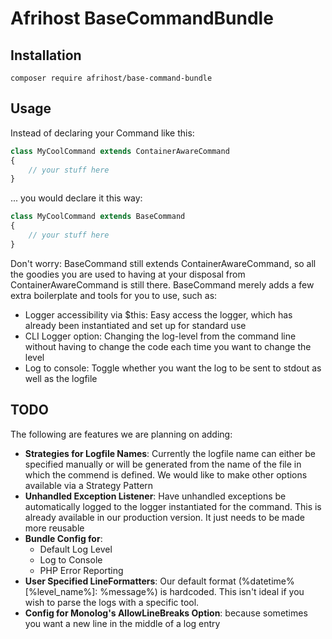 # Afrihost BaseCommandBundle

## Installation
`composer require afrihost/base-command-bundle`

## Usage
Instead of declaring your Command like this:
```php
class MyCoolCommand extends ContainerAwareCommand 
{
    // your stuff here
}
```
... you would declare it this way:
```php
class MyCoolCommand extends BaseCommand
{
    // your stuff here
}
```

Don't worry: BaseCommand still extends ContainerAwareCommand, so all the goodies you are used to having at your disposal from ContainerAwareCommand is still there. BaseCommand merely adds a few extra boilerplate and tools for you to use, such as:

* Logger accessibility via $this: Easy access the logger, which has already been instantiated and set up for standard use
* CLI Logger option: Changing the log-level from the command line without having to change the code each time you want to change the level
* Log to console: Toggle whether you want the log to be sent to stdout as well as the logfile

## TODO
The following are features we are planning on adding:

- **Strategies for Logfile Names**: Currently the logfile name can either be specified manually or will be generated from
 the name of the file in which the commend is defined. We would like to make other options available via a Strategy Pattern 
- **Unhandled Exception Listener**: Have unhandled exceptions be automatically logged to the logger instantiated for the 
 command. This is already available in our production version. It just needs to be made more reusable
- **Bundle Config for**:
  - Default Log Level
  - Log to Console
  - PHP Error Reporting
- **User Specified LineFormatters**: Our default format (%datetime% \[%level_name%\]: %message%) is hardcoded. This isn't
 ideal if you wish to parse the logs with a specific tool.
- **Config for Monolog's AllowLineBreaks Option**: because sometimes you want a new line in the middle of a log entry
